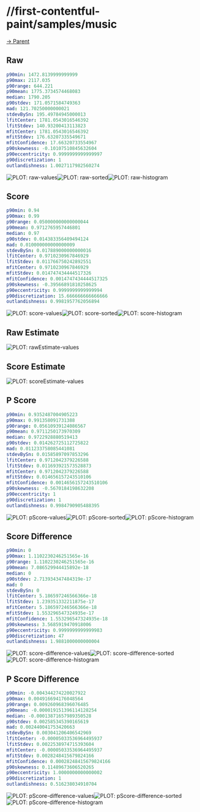 
# //first-contentful-paint/samples/music

[→ Parent](../..)


## Raw


```yaml
p90min: 1472.8139999999999
p90max: 2117.035
p90range: 644.221
p90mean: 1775.3734574468083
median: 1790.205
p90stdev: 171.0571584749363
mad: 121.70250000000021
stdevBySn: 195.49784945000013
lfitCenter: 1781.0543016546392
lfitStdev: 140.93200413113823
mfitCenter: 1781.0543016546392
mfitStdev: 176.63207335549671
mfitConfidence: 17.66320733554967
p90skewness: -0.10107510845632604
p90eccentricity: 0.9999999999999997
p90discretization: 1
outlandishness: 1.0027117982560274

```

![PLOT: raw-values](./raw/values.svg)![PLOT: raw-sorted](./raw/sorted.svg)![PLOT: raw-histogram](./raw/histogram.svg)
## Score


```yaml
p90min: 0.94
p90max: 0.99
p90range: 0.050000000000000044
p90mean: 0.9712765957446801
median: 0.97
p90stdev: 0.014383356409494124
mad: 0.010000000000000009
stdevBySn: 0.017889000000000016
lfitCenter: 0.9710230967846929
lfitStdev: 0.011766750242892551
mfitCenter: 0.9710230967846929
mfitStdev: 0.014747434444517326
mfitConfidence: 0.0014747434444517325
p90skewness: -0.39566891810258625
p90eccentricity: 0.9999999999999994
p90discretization: 15.666666666666666
outlandishness: 0.9981957762056894

```

![PLOT: score-values](./score/values.svg)![PLOT: score-sorted](./score/sorted.svg)![PLOT: score-histogram](./score/histogram.svg)
## Raw Estimate

![PLOT: rawEstimate-values](./rawEstimate/values.svg)
## Score Estimate

![PLOT: scoreEstimate-values](./scoreEstimate/values.svg)
## P Score


```yaml
p90min: 0.9352487004905223
p90max: 0.991358091731388
p90range: 0.05610939124086567
p90mean: 0.9711250173970309
median: 0.9722928880519413
p90stdev: 0.014262725112725822
mad: 0.011233758085441081
stdevBySn: 0.01585897097853296
lfitCenter: 0.9712042379226588
lfitStdev: 0.011693921573528873
mfitCenter: 0.9712042379226588
mfitStdev: 0.014656157243510106
mfitConfidence: 0.0014656157243510106
p90skewness: -0.5670184198632208
p90eccentricity: 1
p90discretization: 1
outlandishness: 0.9984790905488395

```

![PLOT: pScore-values](./pScore/values.svg)![PLOT: pScore-sorted](./pScore/sorted.svg)![PLOT: pScore-histogram](./pScore/histogram.svg)
## Score Difference


```yaml
p90min: 0
p90max: 1.1102230246251565e-16
p90range: 1.1102230246251565e-16
p90mean: 7.086529944415892e-18
median: 0
p90stdev: 2.713934347484319e-17
mad: 0
stdevBySn: 0
lfitCenter: 5.186597246566366e-18
lfitStdev: 1.239351332211875e-17
mfitCenter: 5.186597246566366e-18
mfitStdev: 1.553296547324935e-17
mfitConfidence: 1.553296547324935e-18
p90skewness: 3.5685919470918006
p90eccentricity: 0.9999999999999983
p90discretization: 47
outlandishness: 1.9881000000000004

```

![PLOT: score-difference-values](./score-difference/values.svg)![PLOT: score-difference-sorted](./score-difference/sorted.svg)![PLOT: score-difference-histogram](./score-difference/histogram.svg)
## P Score Difference


```yaml
p90min: -0.004344274220027922
p90max: 0.004916694176048564
p90range: 0.009260968396076485
p90mean: -0.000019151396114128254
median: -0.00013871657989350528
p90stdev: 0.002585345390165619
mad: 0.002440041753420663
stdevBySn: 0.003041206406542969
lfitCenter: -0.00005033536964495937
lfitStdev: 0.0022538974715393604
mfitCenter: -0.00005033536964495937
mfitStdev: 0.0028248415679824166
mfitConfidence: 0.00028248415679824166
p90skewness: 0.11489673606520265
p90eccentricity: 1.0000000000000002
p90discretization: 1
outlandishness: 0.516238034910704

```

![PLOT: pScore-difference-values](./pScore-difference/values.svg)![PLOT: pScore-difference-sorted](./pScore-difference/sorted.svg)![PLOT: pScore-difference-histogram](./pScore-difference/histogram.svg)